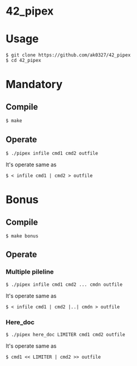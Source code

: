 # 42_pipex

# Usage
```
$ git clone https://github.com/ak0327/42_pipex
$ cd 42_pipex
```

# Mandatory
## Compile
```
$ make
```

## Operate
```
$ ./pipex infile cmd1 cmd2 outfile
```
It's operate same as
```
$ < infile cmd1 | cmd2 > outfile
```

# Bonus
## Compile
```
$ make bonus
```
## Operate
### Multiple pileline
```
$ ./pipex infile cmd1 cmd2 ... cmdn outfile
```
It's operate same as
```
$ < infile cmd1 | cmd2 |..| cmdn > outfile
```

### Here_doc
```
$ ./pipex here_doc LIMITER cmd1 cmd2 outfile
```
It's operate same as
```
$ cmd1 << LIMITER | cmd2 >> outfile
```

